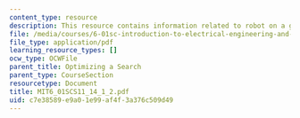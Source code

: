 ```yaml
---
content_type: resource
description: This resource contains information related to robot on a grid map.
file: /media/courses/6-01sc-introduction-to-electrical-engineering-and-computer-science-i-spring-2011/c7e38589e9a01e99af4f3a376c509d49_MIT6_01SCS11_14_1_2.pdf
file_type: application/pdf
learning_resource_types: []
ocw_type: OCWFile
parent_title: Optimizing a Search
parent_type: CourseSection
resourcetype: Document
title: MIT6_01SCS11_14_1_2.pdf
uid: c7e38589-e9a0-1e99-af4f-3a376c509d49
---
```

